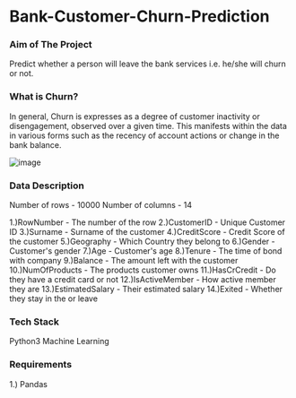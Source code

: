 # Bank-Customer-Churn-Prediction

### Aim of The Project
Predict whether a person will leave the bank services i.e. he/she will churn or not.

<p align="right"></p>


### What is Churn?
In general, Churn is expresses as a degree of customer inactivity or disengagement, observed over a given time. This manifests within the data in various forms such as the recency of account actions or change in the bank balance.

<p align="right"></p>

![image](https://user-images.githubusercontent.com/64835600/150102180-b6030b03-0787-440f-b4a7-8624a5b5b5fd.png)

### Data Description

Number of rows - 10000
Number of columns - 14

 1.)RowNumber - The number of the row
 2.)CustomerID - Unique Customer ID
 3.)Surname - Surname of the customer
 4.)CreditScore - Credit Score of the customer
 5.)Geography - Which Country they belong to
 6.)Gender -  Customer's gender
 7.)Age - Customer's age
 8.)Tenure - The time of bond with company
 9.)Balance - The amount left with the customer
 10.)NumOfProducts - The products customer owns
 11.)HasCrCredit - Do they have a credit card or not
 12.)IsActiveMember - How active member they are
 13.)EstimatedSalary - Their estimated salary
 14.)Exited - Whether they stay in the or leave





### Tech Stack
Python3
Machine Learning

<p align="right"></p>


### Requirements
 1.) Pandas
 
